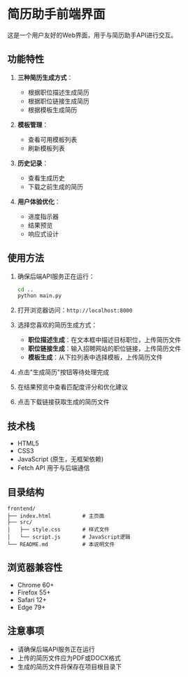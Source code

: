 # 简历助手前端界面

这是一个用户友好的Web界面，用于与简历助手API进行交互。

## 功能特性

1. **三种简历生成方式**：
   - 根据职位描述生成简历
   - 根据职位链接生成简历
   - 根据模板生成简历

2. **模板管理**：
   - 查看可用模板列表
   - 刷新模板列表

3. **历史记录**：
   - 查看生成历史
   - 下载之前生成的简历

4. **用户体验优化**：
   - 进度指示器
   - 结果预览
   - 响应式设计

## 使用方法

1. 确保后端API服务正在运行：
   ```bash
   cd ..
   python main.py
   ```

2. 打开浏览器访问：`http://localhost:8000`

3. 选择您喜欢的简历生成方式：
   - **职位描述生成**：在文本框中描述目标职位，上传简历文件
   - **职位链接生成**：输入招聘网站的职位链接，上传简历文件
   - **模板生成**：从下拉列表中选择模板，上传简历文件

4. 点击"生成简历"按钮等待处理完成

5. 在结果预览中查看匹配度评分和优化建议

6. 点击下载链接获取生成的简历文件

## 技术栈

- HTML5
- CSS3
- JavaScript (原生，无框架依赖)
- Fetch API 用于与后端通信

## 目录结构

```
frontend/
├── index.html          # 主页面
├── src/
│   ├── style.css       # 样式文件
│   └── script.js       # JavaScript逻辑
└── README.md           # 本说明文件
```

## 浏览器兼容性

- Chrome 60+
- Firefox 55+
- Safari 12+
- Edge 79+

## 注意事项

- 请确保后端API服务正在运行
- 上传的简历文件应为PDF或DOCX格式
- 生成的简历文件将保存在项目根目录下